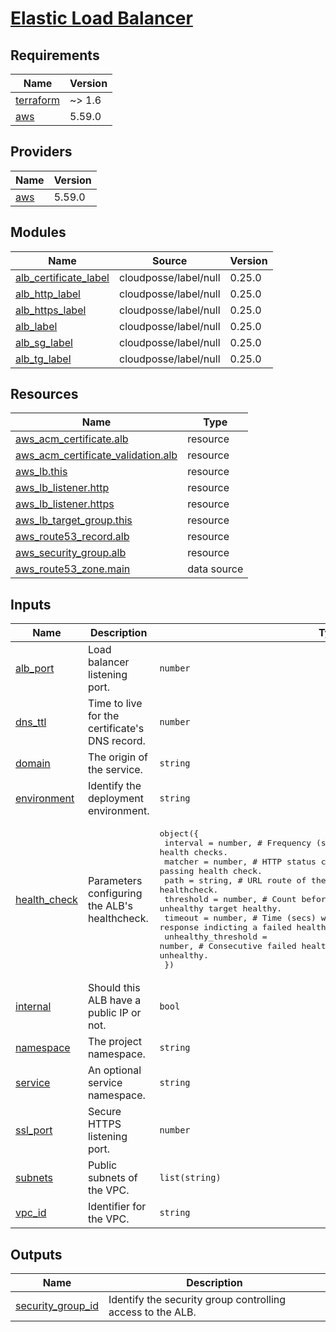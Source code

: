 # [Elastic Load Balancer](https://docs.aws.amazon.com/elasticloadbalancing/)

<!-- BEGIN_TF_DOCS -->
## Requirements

| Name | Version |
|------|---------|
| <a name="requirement_terraform"></a> [terraform](#requirement\_terraform) | ~> 1.6 |
| <a name="requirement_aws"></a> [aws](#requirement\_aws) | 5.59.0 |

## Providers

| Name | Version |
|------|---------|
| <a name="provider_aws"></a> [aws](#provider\_aws) | 5.59.0 |

## Modules

| Name | Source | Version |
|------|--------|---------|
| <a name="module_alb_certificate_label"></a> [alb\_certificate\_label](#module\_alb\_certificate\_label) | cloudposse/label/null | 0.25.0 |
| <a name="module_alb_http_label"></a> [alb\_http\_label](#module\_alb\_http\_label) | cloudposse/label/null | 0.25.0 |
| <a name="module_alb_https_label"></a> [alb\_https\_label](#module\_alb\_https\_label) | cloudposse/label/null | 0.25.0 |
| <a name="module_alb_label"></a> [alb\_label](#module\_alb\_label) | cloudposse/label/null | 0.25.0 |
| <a name="module_alb_sg_label"></a> [alb\_sg\_label](#module\_alb\_sg\_label) | cloudposse/label/null | 0.25.0 |
| <a name="module_alb_tg_label"></a> [alb\_tg\_label](#module\_alb\_tg\_label) | cloudposse/label/null | 0.25.0 |

## Resources

| Name | Type |
|------|------|
| [aws_acm_certificate.alb](https://registry.terraform.io/providers/hashicorp/aws/5.59.0/docs/resources/acm_certificate) | resource |
| [aws_acm_certificate_validation.alb](https://registry.terraform.io/providers/hashicorp/aws/5.59.0/docs/resources/acm_certificate_validation) | resource |
| [aws_lb.this](https://registry.terraform.io/providers/hashicorp/aws/5.59.0/docs/resources/lb) | resource |
| [aws_lb_listener.http](https://registry.terraform.io/providers/hashicorp/aws/5.59.0/docs/resources/lb_listener) | resource |
| [aws_lb_listener.https](https://registry.terraform.io/providers/hashicorp/aws/5.59.0/docs/resources/lb_listener) | resource |
| [aws_lb_target_group.this](https://registry.terraform.io/providers/hashicorp/aws/5.59.0/docs/resources/lb_target_group) | resource |
| [aws_route53_record.alb](https://registry.terraform.io/providers/hashicorp/aws/5.59.0/docs/resources/route53_record) | resource |
| [aws_security_group.alb](https://registry.terraform.io/providers/hashicorp/aws/5.59.0/docs/resources/security_group) | resource |
| [aws_route53_zone.main](https://registry.terraform.io/providers/hashicorp/aws/5.59.0/docs/data-sources/route53_zone) | data source |

## Inputs

| Name | Description | Type | Default | Required |
|------|-------------|------|---------|:--------:|
| <a name="input_alb_port"></a> [alb\_port](#input\_alb\_port) | Load balancer listening port. | `number` | n/a | yes |
| <a name="input_dns_ttl"></a> [dns\_ttl](#input\_dns\_ttl) | Time to live for the certificate's DNS record. | `number` | n/a | yes |
| <a name="input_domain"></a> [domain](#input\_domain) | The origin of the service. | `string` | n/a | yes |
| <a name="input_environment"></a> [environment](#input\_environment) | Identify the deployment environment. | `string` | n/a | yes |
| <a name="input_health_check"></a> [health\_check](#input\_health\_check) | Parameters configuring the ALB's healthcheck. | <pre>object({<br>    interval            = number, # Frequency (secs) of the health checks.<br>    matcher             = number, # HTTP status code indicating a passing health check.<br>    path                = string, # URL route of the healthcheck.<br>    threshold           = number, # Count before considering an unhealthy target healthy.<br>    timeout             = number, # Time (secs) without a response indicting a failed health check.<br>    unhealthy_threshold = number, # Consecutive failed health checks before considering a target unhealthy.<br>  })</pre> | n/a | yes |
| <a name="input_internal"></a> [internal](#input\_internal) | Should this ALB have a public IP or not. | `bool` | n/a | yes |
| <a name="input_namespace"></a> [namespace](#input\_namespace) | The project namespace. | `string` | n/a | yes |
| <a name="input_service"></a> [service](#input\_service) | An optional service namespace. | `string` | `null` | no |
| <a name="input_ssl_port"></a> [ssl\_port](#input\_ssl\_port) | Secure HTTPS listening port. | `number` | n/a | yes |
| <a name="input_subnets"></a> [subnets](#input\_subnets) | Public subnets of the VPC. | `list(string)` | n/a | yes |
| <a name="input_vpc_id"></a> [vpc\_id](#input\_vpc\_id) | Identifier for the VPC. | `string` | n/a | yes |

## Outputs

| Name | Description |
|------|-------------|
| <a name="output_security_group_id"></a> [security\_group\_id](#output\_security\_group\_id) | Identify the security group controlling access to the ALB. |
<!-- END_TF_DOCS -->